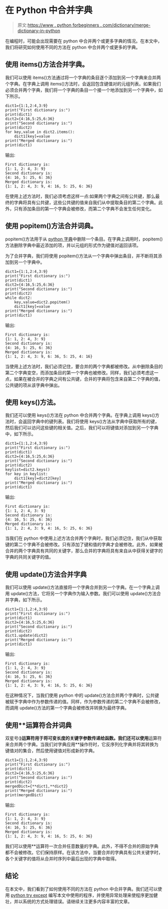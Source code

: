 # 在 Python 中合并字典

> 原文:[https://www . python forbeginners . com/dictionary/merge-dictionary-in-python](https://www.pythonforbeginners.com/dictionary/merge-dictionaries-in-python)

在编程时，可能会出现需要在 python 中合并两个或更多字典的情况。在本文中，我们将研究如何使用不同的方法在 python 中合并两个或更多的字典。

## 使用 items()方法合并字典。

我们可以使用 items()方法通过将一个字典的条目逐个添加到另一个字典来合并两个字典。在字典上调用 items()方法时，会返回包含键值对的元组列表。如果我们必须合并两个字典，我们将一个字典的条目一个接一个地添加到另一个字典中，如下所示。

```
dict1={1:1,2:4,3:9}
print("First dictionary is:")
print(dict1)
dict2={4:16,5:25,6:36}
print("Second dictionary is:")
print(dict2)
for key,value in dict2.items():
    dict1[key]=value
print("Merged dictionary is:")
print(dict1)
```

输出:

```
First dictionary is:
{1: 1, 2: 4, 3: 9}
Second dictionary is:
{4: 16, 5: 25, 6: 36}
Merged dictionary is:
{1: 1, 2: 4, 3: 9, 4: 16, 5: 25, 6: 36}
```

在使用上述方法时，我们必须考虑这样一点:如果两个字典之间有公共键，那么最终的字典将具有公共键，这些公共键的值来自我们从中提取条目的第二个字典。此外，只有添加条目的第一个字典会被修改，而第二个字典不会发生任何变化。

## 使用 popitem()方法合并词典。

popitem()方法用于从 [python 字典](https://www.pythonforbeginners.com/dictionary/how-to-use-dictionaries-in-python/)中删除一个条目。在字典上调用时，popitem()方法删除字典中最近添加的项，并以元组的形式作为键值对返回该项。

为了合并字典，我们将使用 popitem()方法从一个字典中弹出条目，并不断将其添加到另一个字典中。

```
dict1={1:1,2:4,3:9}
print("First dictionary is:")
print(dict1)
dict2={4:16,5:25,6:36}
print("Second dictionary is:")
print(dict2)
while dict2:
    key,value=dict2.popitem()
    dict1[key]=value
print("Merged dictionary is:")
print(dict1)
```

输出:

```
First dictionary is:
{1: 1, 2: 4, 3: 9}
Second dictionary is:
{4: 16, 5: 25, 6: 36}
Merged dictionary is:
{1: 1, 2: 4, 3: 9, 6: 36, 5: 25, 4: 16}
```

当使用上述方法时，我们必须记住，要合并的两个字典都被修改。从中删除条目的第二个字典变空，而添加条目的第一个字典也被修改。同样，我们必须考虑这一点，如果在被合并的字典之间有公共键，合并的字典将包含来自第二个字典的值，公共键的项从该字典中弹出。

## 使用 keys()方法。

我们还可以使用 keys()方法在 python 中合并两个字典。在字典上调用 keys()方法时，会返回字典中的键列表。我们将使用 keys()方法从字典中获取所有的键，然后我们可以访问这些键的相关值。之后，我们可以将键值对添加到另一个字典中，如下所示。

```
dict1={1:1,2:4,3:9}
print("First dictionary is:")
print(dict1)
dict2={4:16,5:25,6:36}
print("Second dictionary is:")
print(dict2)
keylist=dict2.keys()
for key in keylist:
    dict1[key]=dict2[key]
print("Merged dictionary is:")
print(dict1)
```

输出:

```
First dictionary is:
{1: 1, 2: 4, 3: 9}
Second dictionary is:
{4: 16, 5: 25, 6: 36}
Merged dictionary is:
{1: 1, 2: 4, 3: 9, 4: 16, 5: 25, 6: 36}
```

当我们在 python 中使用上述方法合并两个字典时，我们必须记住，我们从中获取键的第二个字典不会被修改。只有添加了键和值的字典才会被修改。此外，如果被合并的两个字典具有共同的关键字，那么合并的字典将具有来自从中获得关键字的字典的共同关键字的值。

## 使用 update()方法合并字典

我们可以使用 update()方法直接将一个字典合并到另一个字典。在一个字典上调用 update()方法，它将另一个字典作为输入参数。我们可以使用 update()方法合并字典，如下所示。

```
dict1={1:1,2:4,3:9}
print("First dictionary is:")
print(dict1)
dict2={4:16,5:25,6:36}
print("Second dictionary is:")
print(dict2)
dict1.update(dict2)
print("Merged dictionary is:")
print(dict1)
```

输出:

```
First dictionary is:
{1: 1, 2: 4, 3: 9}
Second dictionary is:
{4: 16, 5: 25, 6: 36}
Merged dictionary is:
{1: 1, 2: 4, 3: 9, 4: 16, 5: 25, 6: 36}
```

在这种情况下，当我们使用 python 中的 update()方法合并两个字典时，公共键被赋予字典中作为参数传递的值。同样，作为参数传递的第二个字典不会被修改，而调用 update()方法的第一个字典会被修改并转换为最终字典。

## 使用**运算符合并词典

双星号(**)运算符用于将可变长度的关键字参数传递给函数。我们还可以使用**运算符来合并两个字典。当我们对字典应用**操作符时，它反序列化字典并将其转换为键值对的集合，然后使用键值对形成新的字典。

```
dict1={1:1,2:4,3:9}
print("First dictionary is:")
print(dict1)
dict2={4:16,5:25,6:36}
print("Second dictionary is:")
print(dict2)
mergedDict={**dict1,**dict2}
print("Merged dictionary is:")
print(mergedDict)
```

输出:

```
First dictionary is:
{1: 1, 2: 4, 3: 9}
Second dictionary is:
{4: 16, 5: 25, 6: 36}
Merged dictionary is:
{1: 1, 2: 4, 3: 9, 4: 16, 5: 25, 6: 36}
```

我们可以使用**运算符一次合并任意数量的字典。此外，不得不合并的原始字典都不会被修改。它们保持原样。在该方法中，当要合并的字典具有公共关键字时，各个关键字的值将从合并时序列中最后出现的字典中取得。

## 结论

在本文中，我们看到了如何使用不同的方法在 python 中合并字典。我们还可以使用 [python try except](https://www.pythonforbeginners.com/error-handling/python-try-and-except) 编写本文中使用的程序，并使用异常处理来使程序更加健壮，并以系统的方式处理错误。请继续关注更多内容丰富的文章。